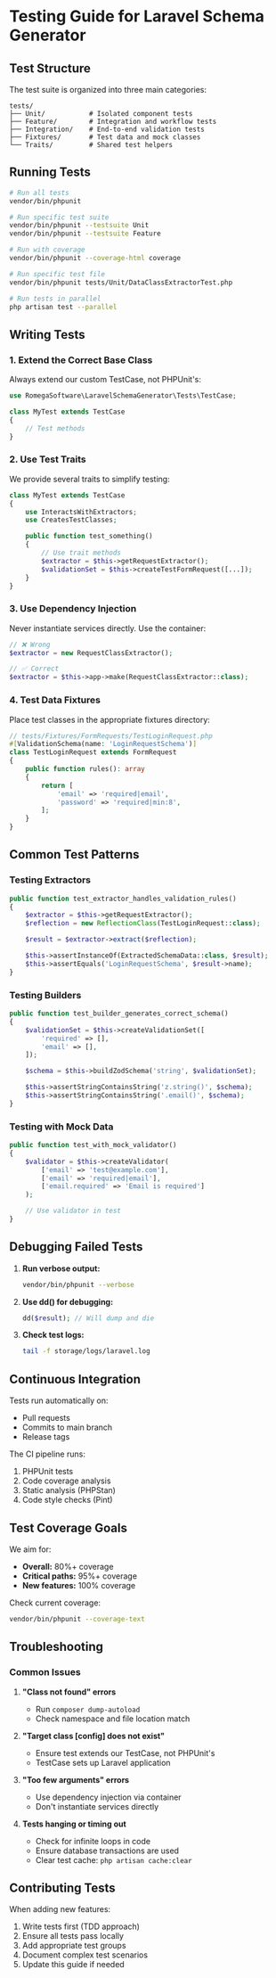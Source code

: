# Testing Guide for Laravel Schema Generator

## Test Structure

The test suite is organized into three main categories:

```
tests/
├── Unit/           # Isolated component tests
├── Feature/        # Integration and workflow tests
├── Integration/    # End-to-end validation tests
├── Fixtures/       # Test data and mock classes
└── Traits/         # Shared test helpers
```

## Running Tests

```bash
# Run all tests
vendor/bin/phpunit

# Run specific test suite
vendor/bin/phpunit --testsuite Unit
vendor/bin/phpunit --testsuite Feature

# Run with coverage
vendor/bin/phpunit --coverage-html coverage

# Run specific test file
vendor/bin/phpunit tests/Unit/DataClassExtractorTest.php

# Run tests in parallel
php artisan test --parallel
```

## Writing Tests

### 1. Extend the Correct Base Class

Always extend our custom TestCase, not PHPUnit's:

```php
use RomegaSoftware\LaravelSchemaGenerator\Tests\TestCase;

class MyTest extends TestCase
{
    // Test methods
}
```

### 2. Use Test Traits

We provide several traits to simplify testing:

```php
class MyTest extends TestCase
{
    use InteractsWithExtractors;
    use CreatesTestClasses;

    public function test_something()
    {
        // Use trait methods
        $extractor = $this->getRequestExtractor();
        $validationSet = $this->createTestFormRequest([...]);
    }
}
```

### 3. Use Dependency Injection

Never instantiate services directly. Use the container:

```php
// ❌ Wrong
$extractor = new RequestClassExtractor();

// ✅ Correct
$extractor = $this->app->make(RequestClassExtractor::class);
```

### 4. Test Data Fixtures

Place test classes in the appropriate fixtures directory:

```php
// tests/Fixtures/FormRequests/TestLoginRequest.php
#[ValidationSchema(name: 'LoginRequestSchema')]
class TestLoginRequest extends FormRequest
{
    public function rules(): array
    {
        return [
            'email' => 'required|email',
            'password' => 'required|min:8',
        ];
    }
}
```

## Common Test Patterns

### Testing Extractors

```php
public function test_extractor_handles_validation_rules()
{
    $extractor = $this->getRequestExtractor();
    $reflection = new ReflectionClass(TestLoginRequest::class);

    $result = $extractor->extract($reflection);

    $this->assertInstanceOf(ExtractedSchemaData::class, $result);
    $this->assertEquals('LoginRequestSchema', $result->name);
}
```

### Testing Builders

```php
public function test_builder_generates_correct_schema()
{
    $validationSet = $this->createValidationSet([
        'required' => [],
        'email' => [],
    ]);

    $schema = $this->buildZodSchema('string', $validationSet);

    $this->assertStringContainsString('z.string()', $schema);
    $this->assertStringContainsString('.email()', $schema);
}
```

### Testing with Mock Data

```php
public function test_with_mock_validator()
{
    $validator = $this->createValidator(
        ['email' => 'test@example.com'],
        ['email' => 'required|email'],
        ['email.required' => 'Email is required']
    );

    // Use validator in test
}
```

## Debugging Failed Tests

1. **Run verbose output:**

   ```bash
   vendor/bin/phpunit --verbose
   ```

2. **Use dd() for debugging:**

   ```php
   dd($result); // Will dump and die
   ```

3. **Check test logs:**
   ```bash
   tail -f storage/logs/laravel.log
   ```

## Continuous Integration

Tests run automatically on:

- Pull requests
- Commits to main branch
- Release tags

The CI pipeline runs:

1. PHPUnit tests
2. Code coverage analysis
3. Static analysis (PHPStan)
4. Code style checks (Pint)

## Test Coverage Goals

We aim for:

- **Overall:** 80%+ coverage
- **Critical paths:** 95%+ coverage
- **New features:** 100% coverage

Check current coverage:

```bash
vendor/bin/phpunit --coverage-text
```

## Troubleshooting

### Common Issues

1. **"Class not found" errors**

   - Run `composer dump-autoload`
   - Check namespace and file location match

2. **"Target class [config] does not exist"**

   - Ensure test extends our TestCase, not PHPUnit's
   - TestCase sets up Laravel application

3. **"Too few arguments" errors**

   - Use dependency injection via container
   - Don't instantiate services directly

4. **Tests hanging or timing out**
   - Check for infinite loops in code
   - Ensure database transactions are used
   - Clear test cache: `php artisan cache:clear`

## Contributing Tests

When adding new features:

1. Write tests first (TDD approach)
2. Ensure all tests pass locally
3. Add appropriate test groups
4. Document complex test scenarios
5. Update this guide if needed
